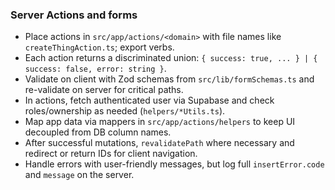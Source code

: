 ### Server Actions and forms

- Place actions in `src/app/actions/<domain>` with file names like `createThingAction.ts`; export verbs.
- Each action returns a discriminated union: `{ success: true, ... } | { success: false, error: string }`.
- Validate on client with Zod schemas from `src/lib/formSchemas.ts` and re-validate on server for critical paths.
- In actions, fetch authenticated user via Supabase and check roles/ownership as needed (`helpers/*Utils.ts`).
- Map app data via mappers in `src/app/actions/helpers` to keep UI decoupled from DB column names.
- After successful mutations, `revalidatePath` where necessary and redirect or return IDs for client navigation.
- Handle errors with user-friendly messages, but log full `insertError.code` and `message` on the server.

